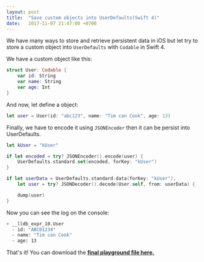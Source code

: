 ```yaml
---
layout: post
title:  "Save custom objects into UserDefaults(Swift 4)"
date:   2017-11-07 21:47:00 +0700
---
```




We have many ways to store and retrieve persistent data in iOS but let try to store a custom object into `UserDefaults` with `Codable` in Swift 4.

We have a custom object like this:

```swift
struct User: Codable {
    var id: String
    var name: String
    var age: Int
}
```

And now, let define a object:

```swift
let user = User(id: "abc123", name: "Tim can Cook", age: 13)
```

Finally, we have to encode it using `JSONEncoder` then it can be persist into UserDefaults.

```swift
let kUser = "kUser"

if let encoded = try? JSONEncoder().encode(user) {
    UserDefaults.standard.set(encoded, forKey: "kUser")
}

if let userData = UserDefaults.standard.data(forKey: "kUser"),
    let user = try? JSONDecoder().decode(User.self, from: userData) {

    dump(user)
}

```

Now you can see the log on the console:

```bash
▿ __lldb_expr_10.User
  - id: "ABCD1234"
  - name: "Tim can Cook"
  - age: 13

```

That's it! You can download the  [**final playground file here.**](https://github.com/ducito/CustomObjectWithUserDefaults/archive/master.zip) 